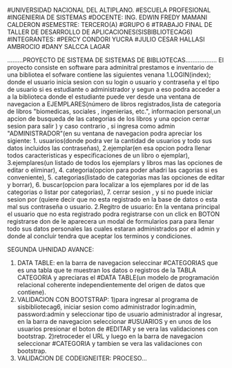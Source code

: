 #UNIVERSIDAD NACIONAL DEL ALTIPLANO.
#ESCUELA PROFESIONAL
#INGENIERIA DE SISTEMAS
#DOCENTE: ING. EDWIN FREDY MAMANI CALDERON
#SEMESTRE: TERCERO(A)
#GRUPO 6
#TRABAJO FINAL DE TALLER DE DESARROLLO DE APLICACIONES(SISBIBLIOTECAG6)
#INTEGRANTES:
#PERCY CONDORI YUCRA
#JULIO CESAR HALLASI AMBROCIO
#DANY SALCCA LAGAR


.........PROYECTO DE SISTEMA DE SISTEMAS DE BIBLIOTECAS..................
El proyecto consiste en software para adminitral prestamos e inventario de una bibliotea el sofware contiene las siguientes venana 
1.LOGIN(index); donde el usuario inicia sesion con su login o usuario y contraseña y el tipo de usuario si es estudiante o administrador y segun a eso podra acceder a a la biblioteca donde el estudiante puede ver desde una ventana de navegacion a EJEMPLARES(número de libros registrados,lista de categoria de libros "biomedicas, sociales , ingenierias, etc.", informacion personal,un apcion de busqueda de las categorias de los libros y una opcion cerrar sesion para salir ) y caso contrario , si ingresa como admin "ADMINISTRADOR"(en su ventana de navegacion podra apreciar los sigiente: 1. usuarios(donde podra ver la cantidad de usuarios y todo sus datos incluidos las contraseñas), 2.ejemplar(en esa opcion podra llenar todos caracteristicas y especificaciones de un libro o ejemplar), 3.ejemplares(un listado de todos los ejemplars y libros mas las opciones de editar o eliminar), 4.  categoria(opcion para poder añadri las cagorias si es conveniente), 5. categorias(listado de categorias mas las opciones de editar y borrar), 6. buscar(opcion para localizar a los ejemplares por id de las categorias o listar por categorias), 7. cerrar sesion , y si no puede iniciar sesion por (quiere decir que no esta registrado en la base de datos o esta mal sus contraseña o usuario.
2.Regitro de usuario: En la ventana principal el usuario que no esta registrado podra registrarse con un click en BOTON registrarse don de le aparecera un modal de formularios para para llenar todo sus datos personales las cuales estaran administrados por el admin y donde al concluir tendra que aceptar los terminos y condiciones. 


SEGUNDA UHNIDAD AVANCE:
1. DATA TABLE: en la barra de navegacion seleccinar #CATEGORIAS que es una tabla que te muestran los datos o registros de la TABLA CATEGORIA y apreciaras el #DATA TABLE(un modelo de programación relacional coherente independientemente del origen de datos que contiene).
2. VALIDACION CON BOOTSTRAP: 1)para ingresar al programa de sisbibliotecag6, iniciar sesion como administrador login:admin, password:admin y seleccionar tipo de usuario administrador al ingresar, en la barra de navegacion seleccionar #USUARIOS y en unos de los usuarios presionar el boton de #EDITAR y se vera las validaciones con bootstrap. 2)retroceder el URL y luego en la barra de navegacion seleccionar #CATEGORIA y tambien se vera las validaciones con bootstrap.
3. VALIDACION DE CODEIGNEITER: PROCESO...
